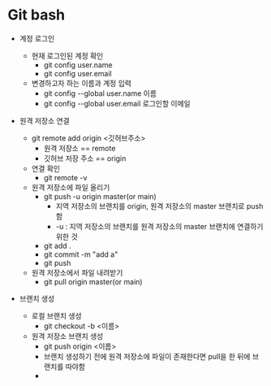 # Git bash
- 계정 로그인
  - 현재 로그인된 계정 확인
    - git config user.name
    - git config user.email
  - 변경하고자 하는 이름과 계정 입력
    - git config --global user.name 이름
    - git config --global user.email 로그인할 이메일
 
 - 원격 저장소 연결
   - git remote add origin <깃허브주소>
     - 원격 저장소 == remote
     - 깃허브 저장 주소 == origin
   - 연결 확인
     - git remote -v
   - 원격 저장소에 파일 올리기
     - git push -u origin master(or main)
       - 지역 저장소의 브랜치를 origin, 원격 저장소의 master 브랜치로 push함
       - -u : 지역 저장소의 브랜치를 원격 저장소의 master 브랜치에 연결하기 위한 것
     - git add .
     - git commit -m "add a"
     - git push
   - 원격 저장소에서 파일 내려받기
     - git pull origin master(or main)


- 브랜치 생성
  - 로컬 브랜치 생성
    - git checkout -b <이름>
  - 원격 저장소 브랜치 생성
    - git push origin <이름>
    - 브랜치 생성하기 전에 원격 저장소에 파일이 존재한다면 pull을 한 뒤에 브랜치를 따야함
    - 
